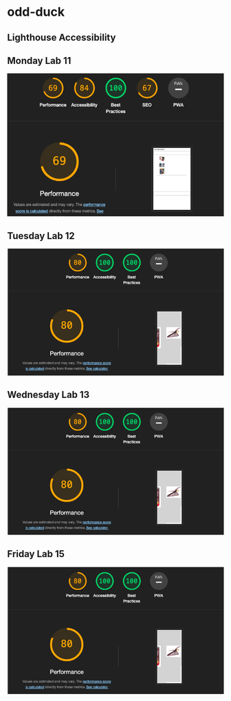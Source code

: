 # odd-duck
## Lighthouse Accessibility

## Monday Lab 11
![LHR Mon](/img/LHR%20Mon.png)

## Tuesday Lab 12
![LHR](/img/LHR.png)

## Wednesday Lab 13
![LHR](/img/LHR.png)

## Friday Lab 15
![LHR](/img/LHR.png)